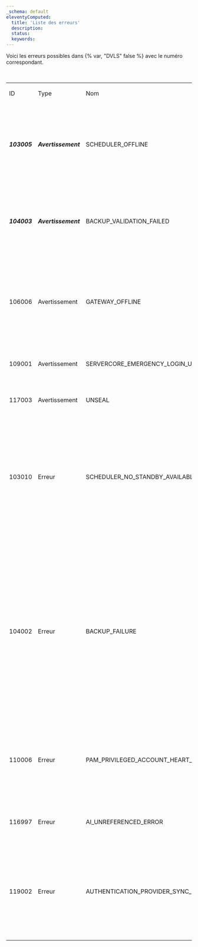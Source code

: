 ```yaml
---
_schema: default
eleventyComputed:
  title: 'Liste des erreurs'
  description:
  status:
  keywords:
---
```

Voici les erreurs possibles dans {% var, "DVLS" false %} avec le numéro correspondant.

<br>

<table><tbody><tr><td><p>ID</p></td><td><p>Type</p></td><td><p>Nom</p></td><td><p>Domaine</p></td><td><p>Explication</p></td></tr><tr><td><p><em><strong>103005</strong></em></p></td><td><p><em><strong>Avertissement</strong></em></p></td><td><p>SCHEDULER_OFFLINE</p></td><td><p>Système</p></td><td><p>Lorsque le planificateur n'est pas accessible. Redémarrer DVLS, vérifier les journaux, vérifier le Visualiseur d'événements Windows. Contacter le support</p></td></tr><tr><td><p><em><strong>104003</strong></em></p></td><td><p><em><strong>Avertissement</strong></em></p></td><td><p>BACKUP_VALIDATION_FAILED</p></td><td><p>Système</p></td><td><p>Se produit lorsque nous ne pouvons pas vérifier si le fichier existe. Vérifier les permissions du chemin, le logiciel AV, les permissions IIS… ajouter lien</p></td></tr><tr><td><p>106006</p></td><td><p>Avertissement</p></td><td><p>GATEWAY_OFFLINE</p></td><td><p>Système</p></td><td><p>La santé de la passerelle est signalée comme défaillante. Vérifier si la passerelle fonctionne, vérifier les journaux, vérifier le Visualiseur d'événements Windows</p></td></tr><tr><td><p>109001</p></td><td><p>Avertissement</p></td><td><p>SERVERCORE_EMERGENCY_LOGIN_USED</p></td><td><p>Système</p></td><td><p>Connexion d'urgence utilisée ajouter lien doc</p></td></tr><tr><td><p>117003</p></td><td><p>Avertissement</p></td><td><p>UNSEAL</p></td><td><p>ActivitéUtilisateur</p></td><td><p>L'entrée a été descellée ajouter lien doc</p></td></tr><tr><td><p>103010</p></td><td><p>Erreur</p></td><td><p>SCHEDULER_NO_STANDBY_AVAILABLE</p></td><td><p>Système</p></td><td><p>Enregistré lorsqu'aucun planificateur de secours n'est détecté. Devrait probablement être un avertissement, rien à faire sauf configurer un autre planificateur ou vérifier les journaux pour toute erreur qui aurait pu causer l'échec du planificateur</p></td></tr><tr><td><p>104002</p></td><td><p>Erreur</p></td><td><p>BACKUP_FAILURE</p></td><td><p>Système</p></td><td><p>Lorsqu'une exception se produit pendant le processus de sauvegarde (Cela peut être lié à SQL, peut être un délai d'attente, difficile à dire). Les journaux devraient avoir des informations décentes lorsque c'est quelque chose que nous attendons, sinon c'est un travail de détective. Vérifier l'application de sauvegarde web, vérifier le serveur SQL de sauvegarde pour résoudre les problèmes. échec de validation de sauvegarde référer rubrique</p></td></tr><tr><td><p>110006</p></td><td><p>Erreur</p></td><td><p>PAM_PRIVILEGED_ACCOUNT_HEART_BEAT_FAILURE</p></td><td><p>Système</p></td><td><p>Échec du contrôle de santé pour les fournisseurs/comptes listés. Vérifier les journaux et contacter le support si nécessaire.</p></td></tr><tr><td><p>116997</p></td><td><p>Erreur</p></td><td><p>AI_UNREFERENCED_ERROR</p></td><td><p>Système</p></td><td><p>Peut être ignoré, ne devrait pas être vu du côté du client car cette fonctionnalité n'est pas encore activée</p></td></tr><tr><td><p>119002</p></td><td><p>Erreur</p></td><td><p>AUTHENTICATION_PROVIDER_SYNC_ERROR</p></td><td><p>Système</p></td><td><p>Devrait être assez explicite. Journal supplémentaire lorsque le travail est effectué via le planificateur, mais chaque ligne affectée devrait être expliquée correctement</p></td></tr><tr><td><p></p></td><td><p></p></td><td><p></p></td><td><p></p></td><td><p></p></td></tr></tbody></table>
